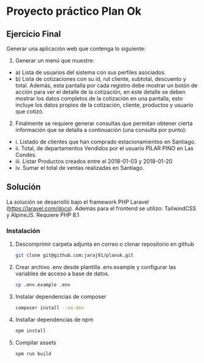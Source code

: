 # Proyecto práctico Plan Ok

## Ejercicio Final

Generar una aplicación web que contenga lo siguiente:
1) Generar un menú que muestre:
- a) Lista de usuarios del sistema con sus perfiles asociados.
- b) Lista de cotizaciones con su id, rut cliente, subtotal, descuento y total.
Además, esta pantalla por cada registro debe mostrar un botón de acción para ver el detalle de la cotización, en este detalle se deben mostrar los datos completos de la cotización en una pantalla, esto incluye los datos propios de la cotización, cliente, productos y usuario que cotizó.

2) Finalmente se requiere generar consultas que permitan obtener cierta información que se detalla a continuación (una consulta por punto):
- i. Listado de clientes que han comprado estacionamientos en Santiago.
- ii. Total, de departamentos Vendidos por el usuario PILAR PINO en Las Condes.
- iii. Listar Productos creados entre el 2018-01-03 y 2018-01-20
- iv. Sumar el total de ventas realizadas en Santiago.

## Solución

La solución se desarrolló bajo el framework PHP Laravel (https://laravel.com/docs). Además para el frontend se utilizo: TailwindCSS y AlpineJS.
Requiere PHP 8.1

### Instalación

1) Descomprimir carpeta adjunta en correo o clonar repositorio en github   
    ```sh
    git clone git@github.com:jaraj91/planok.git
    ```
2) Crear archivo .env desde plantilla .env.example y configurar las variables de acceso a base de datos.
    ```sh
    cp .env.example .env
    ```
3) Instalar dependencias de composer   
    ```sh
    composer install --no-dev
    ```
4) Installar dependencias de npm   
    ```sh
    npm install
    ```
5) Compilar assets   
    ```sh
    npm run build
    ```